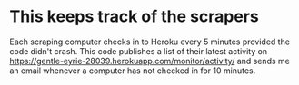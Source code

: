 # This keeps track of the scrapers

Each scraping computer checks in to Heroku every 5 minutes provided the code didn't crash. This code publishes a list of their latest activity on https://gentle-eyrie-28039.herokuapp.com/monitor/activity/ and sends me an email whenever a computer has not checked in for 10 minutes.

